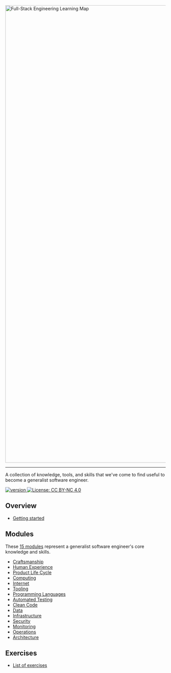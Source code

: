 <a aria-label="Open learning map" href="https://www.figma.com/file/j5Qp1h40CyerLugwq44yo3/Learning-Map?type=design&mode=design&t=KXFBD9q4iG2jCj8i-0" target="_blank">
   <img width="1440" alt="Full-Stack Engineering Learning Map" src="https://github.com/enoklearn/engineering/assets/894178/6f535214-94b2-4be8-b483-d96e8341635b">
</a>

-----

A collection of knowledge, tools, and skills that we've come to find useful to become a generalist software engineer.

<p>
   <a aria-label="SDK version" href="https://github.com/enoklearn/engineering/tags" target="_blank">
    <img alt="version" src="https://img.shields.io/github/v/tag/enoklearn/engineering.svg?style=flat-square&label=Version&labelColor=000000&color=2068F3" />
  </a>
  <a aria-label="Enok Learn is free to use" href="https://github.com/enoklearn/engineering/blob/main/LICENSE" target="_blank">
    <img alt="License: CC BY-NC 4.0" src="https://img.shields.io/badge/CC%20BY%20NC%204.0-success.svg?style=flat-square&labelColor=000&label=License" target="_blank" />
  </a>
</p>

## Overview

- [Getting started](overview/README.md)

## Modules

These [15 modules](modules/) represent a generalist software engineer's core knowledge and skills.

* [Craftsmanship](modules/craftsmanship.md)
* [Human Experience](modules/human-experience.md)
* [Product Life Cycle](modules/product-life-cycle.md)
* [Computing](modules/computing.md)
* [Internet](modules/internet.md)
* [Tooling](modules/tooling.md)
* [Programming Languages](modules/programming-languages.md)
* [Automated Testing](modules/automated-testing.md)
* [Clean Code](modules/clean-code.md)
* [Data](modules/data.md)
* [Infrastructure](modules/infrastructure.md)
* [Security](modules/security.md)
* [Monitoring](modules/monitoring.md)
* [Operations](modules/operations.md)
* [Architecture](modules/architecture.md)

## Exercises

- [List of exercises](exercises/)
